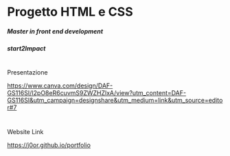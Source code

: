 # Progetto HTML e CSS  
##### Master in front end development
##### start2Impact

#
Presentazione

https://www.canva.com/design/DAF-GS116SI/I2pO8eR6cuvmS9ZWZHZlxA/view?utm_content=DAF-GS116SI&utm_campaign=designshare&utm_medium=link&utm_source=editor#7

#
Website Link

https://j0or.github.io/portfolio
